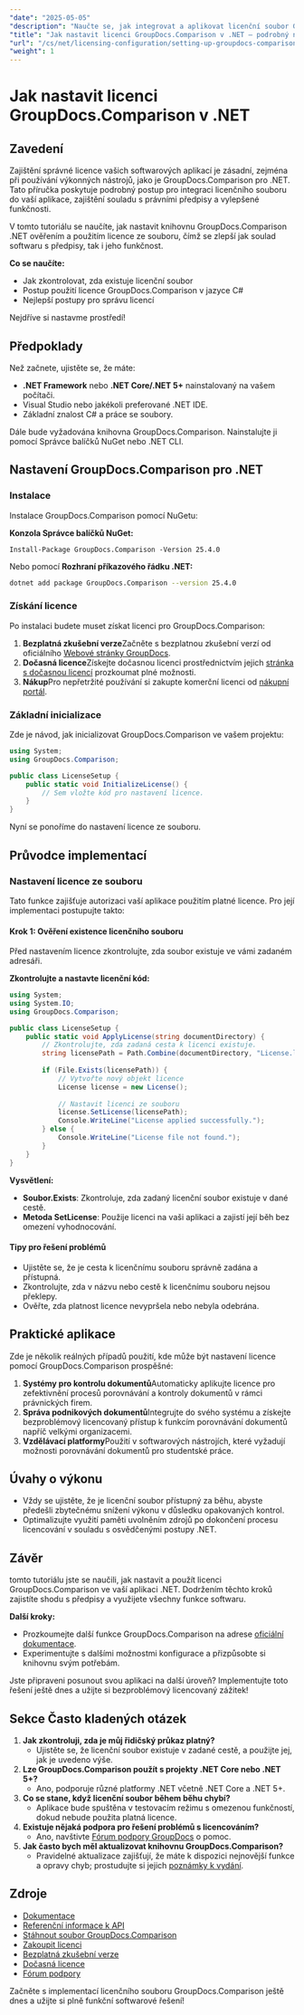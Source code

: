 ```yaml
---
"date": "2025-05-05"
"description": "Naučte se, jak integrovat a aplikovat licenční soubor GroupDocs.Comparison ve vašich aplikacích .NET pro bezproblémovou shodu softwaru s předpisy a funkčnost."
"title": "Jak nastavit licenci GroupDocs.Comparison v .NET – podrobný návod"
"url": "/cs/net/licensing-configuration/setting-up-groupdocs-comparison-license-net/"
"weight": 1
---
```


# Jak nastavit licenci GroupDocs.Comparison v .NET

## Zavedení

Zajištění správné licence vašich softwarových aplikací je zásadní, zejména při používání výkonných nástrojů, jako je GroupDocs.Comparison pro .NET. Tato příručka poskytuje podrobný postup pro integraci licenčního souboru do vaší aplikace, zajištění souladu s právními předpisy a vylepšené funkčnosti.

V tomto tutoriálu se naučíte, jak nastavit knihovnu GroupDocs.Comparison .NET ověřením a použitím licence ze souboru, čímž se zlepší jak soulad softwaru s předpisy, tak i jeho funkčnost.

**Co se naučíte:**
- Jak zkontrolovat, zda existuje licenční soubor
- Postup použití licence GroupDocs.Comparison v jazyce C#
- Nejlepší postupy pro správu licencí

Nejdříve si nastavme prostředí!

## Předpoklady

Než začnete, ujistěte se, že máte:
- **.NET Framework** nebo **.NET Core/.NET 5+** nainstalovaný na vašem počítači.
- Visual Studio nebo jakékoli preferované .NET IDE.
- Základní znalost C# a práce se soubory.

Dále bude vyžadována knihovna GroupDocs.Comparison. Nainstalujte ji pomocí Správce balíčků NuGet nebo .NET CLI.

## Nastavení GroupDocs.Comparison pro .NET

### Instalace

Instalace GroupDocs.Comparison pomocí NuGetu:

**Konzola Správce balíčků NuGet:**
```shell
Install-Package GroupDocs.Comparison -Version 25.4.0
```
Nebo pomocí **Rozhraní příkazového řádku .NET:**
```bash
dotnet add package GroupDocs.Comparison --version 25.4.0
```

### Získání licence

Po instalaci budete muset získat licenci pro GroupDocs.Comparison:
1. **Bezplatná zkušební verze**Začněte s bezplatnou zkušební verzí od oficiálního [Webové stránky GroupDocs](https://releases.groupdocs.com/comparison/net/).
2. **Dočasná licence**Získejte dočasnou licenci prostřednictvím jejich [stránka s dočasnou licencí](https://purchase.groupdocs.com/temporary-license/) prozkoumat plné možnosti.
3. **Nákup**Pro nepřetržité používání si zakupte komerční licenci od [nákupní portál](https://purchase.groupdocs.com/buy).

### Základní inicializace

Zde je návod, jak inicializovat GroupDocs.Comparison ve vašem projektu:

```csharp
using System;
using GroupDocs.Comparison;

public class LicenseSetup {
    public static void InitializeLicense() {
        // Sem vložte kód pro nastavení licence.
    }
}
```

Nyní se ponoříme do nastavení licence ze souboru.

## Průvodce implementací

### Nastavení licence ze souboru

Tato funkce zajišťuje autorizaci vaší aplikace použitím platné licence. Pro její implementaci postupujte takto:

#### Krok 1: Ověření existence licenčního souboru

Před nastavením licence zkontrolujte, zda soubor existuje ve vámi zadaném adresáři.

**Zkontrolujte a nastavte licenční kód:**
```csharp
using System;
using System.IO;
using GroupDocs.Comparison;

public class LicenseSetup {
    public static void ApplyLicense(string documentDirectory) {
        // Zkontrolujte, zda zadaná cesta k licenci existuje.
        string licensePath = Path.Combine(documentDirectory, "License.lic");
        
        if (File.Exists(licensePath)) {
            // Vytvořte nový objekt licence
            License license = new License();
            
            // Nastavit licenci ze souboru
            license.SetLicense(licensePath);
            Console.WriteLine("License applied successfully.");
        } else {
            Console.WriteLine("License file not found.");
        }
    }
}
```

**Vysvětlení:**
- **Soubor.Exists**: Zkontroluje, zda zadaný licenční soubor existuje v dané cestě.
- **Metoda SetLicense**: Použije licenci na vaši aplikaci a zajistí její běh bez omezení vyhodnocování.

#### Tipy pro řešení problémů

- Ujistěte se, že je cesta k licenčnímu souboru správně zadána a přístupná.
- Zkontrolujte, zda v názvu nebo cestě k licenčnímu souboru nejsou překlepy.
- Ověřte, zda platnost licence nevypršela nebo nebyla odebrána.

## Praktické aplikace

Zde je několik reálných případů použití, kde může být nastavení licence pomocí GroupDocs.Comparison prospěšné:
1. **Systémy pro kontrolu dokumentů**Automaticky aplikujte licence pro zefektivnění procesů porovnávání a kontroly dokumentů v rámci právnických firem.
2. **Správa podnikových dokumentů**Integrujte do svého systému a získejte bezproblémový licencovaný přístup k funkcím porovnávání dokumentů napříč velkými organizacemi.
3. **Vzdělávací platformy**Použití v softwarových nástrojích, které vyžadují možnosti porovnávání dokumentů pro studentské práce.

## Úvahy o výkonu

- Vždy se ujistěte, že je licenční soubor přístupný za běhu, abyste předešli zbytečnému snížení výkonu v důsledku opakovaných kontrol.
- Optimalizujte využití paměti uvolněním zdrojů po dokončení procesu licencování v souladu s osvědčenými postupy .NET.

## Závěr

tomto tutoriálu jste se naučili, jak nastavit a použít licenci GroupDocs.Comparison ve vaší aplikaci .NET. Dodržením těchto kroků zajistíte shodu s předpisy a využijete všechny funkce softwaru. 

**Další kroky:**
- Prozkoumejte další funkce GroupDocs.Comparison na adrese [oficiální dokumentace](https://docs.groupdocs.com/comparison/net/).
- Experimentujte s dalšími možnostmi konfigurace a přizpůsobte si knihovnu svým potřebám.

Jste připraveni posunout svou aplikaci na další úroveň? Implementujte toto řešení ještě dnes a užijte si bezproblémový licencovaný zážitek!

## Sekce Často kladených otázek

1. **Jak zkontroluji, zda je můj řidičský průkaz platný?**
   - Ujistěte se, že licenční soubor existuje v zadané cestě, a použijte jej, jak je uvedeno výše.
2. **Lze GroupDocs.Comparison použít s projekty .NET Core nebo .NET 5+?**
   - Ano, podporuje různé platformy .NET včetně .NET Core a .NET 5+.
3. **Co se stane, když licenční soubor během běhu chybí?**
   - Aplikace bude spuštěna v testovacím režimu s omezenou funkčností, dokud nebude použita platná licence.
4. **Existuje nějaká podpora pro řešení problémů s licencováním?**
   - Ano, navštivte [Fórum podpory GroupDocs](https://forum.groupdocs.com/c/comparison/) o pomoc.
5. **Jak často bych měl aktualizovat knihovnu GroupDocs.Comparison?**
   - Pravidelné aktualizace zajišťují, že máte k dispozici nejnovější funkce a opravy chyb; prostudujte si jejich [poznámky k vydání](https://releases.groupdocs.com/comparison/net/).

## Zdroje
- [Dokumentace](https://docs.groupdocs.com/comparison/net/)
- [Referenční informace k API](https://reference.groupdocs.com/comparison/net/)
- [Stáhnout soubor GroupDocs.Comparison](https://releases.groupdocs.com/comparison/net/)
- [Zakoupit licenci](https://purchase.groupdocs.com/buy)
- [Bezplatná zkušební verze](https://releases.groupdocs.com/comparison/net/)
- [Dočasná licence](https://purchase.groupdocs.com/temporary-license/)
- [Fórum podpory](https://forum.groupdocs.com/c/comparison/)

Začněte s implementací licenčního souboru GroupDocs.Comparison ještě dnes a užijte si plně funkční softwarové řešení!